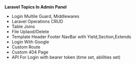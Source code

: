 <b>Laravel Topics In Admin Panel</b>
- Login Multile Guard, Middlewares
- Laravel Operations CRUD
- Table Joins
- File Uplaod/Delete
- Template Header Footer NavBar with Yield,Section,Extends
- Login With Google
- Custom Route
- Custom 404 Page
- API For Login with bearer token (time set, abilities set)
